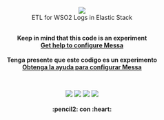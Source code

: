 
<p align="center">
  <img src="https://raw.githubusercontent.com/gusgeek/Messa/main/logo.png">
  <br>
  ETL for WSO2 Logs in Elastic Stack
</p>
  <p align="center">
  <br>
    <strong>
      <strong>Keep in mind that this code is an experiment</strong>
      <br>
      <a href="https://github.com/gusgeek/Messa/wiki/English"> Get help to configure Messa </a>
      <br><br>
      <strong>Tenga presente que este codigo es un experimento</strong><br>
      <a href="https://github.com/gusgeek/Messa/wiki/Spanish"> Obtenga la ayuda para configurar Messa  </a> 
      <br>
    </strong>
  </p>
<br>
<p align="center">
    <img src="https://img.shields.io/github/downloads/gusgeek/messa-etl-wso2toelastic/total">  
    <img src="https://img.shields.io/github/v/release/gusgeek/messa-etl-wso2toelastic">  
    <img src="https://img.shields.io/github/release-date/gusgeek/messa-etl-wso2toelastic">  
    <img src="https://img.shields.io/github/languages/code-size/gusgeek/messa-etl-wso2toelastic">
  <br><br>
  <strong>:pencil2: con :heart:</strong>
</p>
